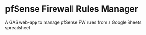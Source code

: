 # pfSense Firewall Rules Manager
 A GAS web-app to manage pfSense FW rules from a Google Sheets spreadsheet
